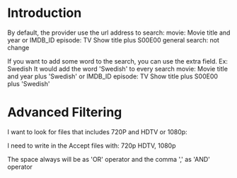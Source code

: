 Introduction
===================
By default, the provider use the url address to search:
	movie:  Movie title and year or IMDB_ID
	episode: TV Show title plus S00E00
	general search: not change

If you want to add some word to the search, you can use the extra field. 
Ex: Swedish
It would add the word 'Swedish' to every search
	movie:  Movie title and year plus 'Swedish' or IMDB_ID
	episode: TV Show title plus S00E00 plus 'Swedish'

Advanced Filtering
===================
I want to look for files that includes 720P and HDTV or 1080p:

I need to write in the Accept files with:
	720p HDTV, 1080p
	
The space always will be as 'OR' operator and the comma ',' as 'AND' operator

